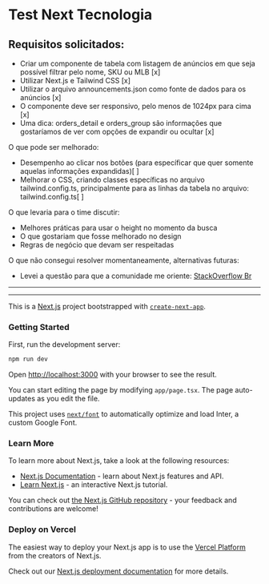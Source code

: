 # Test Next Tecnologia

## Requisitos solicitados:
- Criar um componente de tabela com listagem de anúncios em que seja possível filtrar pelo nome, SKU ou MLB [x]
- Utilizar Next.js e Tailwind CSS [x]
- Utilizar o arquivo announcements.json como fonte de dados para os anúncios [x]
- O componente deve ser responsivo, pelo menos de 1024px para cima [x]
- Uma dica: orders_detail e orders_group são informações que gostaríamos de ver com opções de expandir ou ocultar [x]

O que pode ser melhorado:
- Desempenho ao clicar nos botões (para específicar que quer somente aquelas informações expandidas)[ ]
- Melhorar o CSS, criando classes específicas no arquivo tailwind.config.ts, principalmente para as linhas da tabela no arquivo: tailwind.config.ts[ ]

O que levaria para o time discutir:
- Melhores práticas para usar o height no momento da busca
- O que gostariam que fosse melhorado no design
- Regras de negócio que devam ser respeitadas

O que não consegui resolver momentaneamente, alternativas futuras:
- Levei a questão para que a comunidade me oriente: [StackOverflow Br](https://pt.stackoverflow.com/questions/589974/como-fazer-o-bot%c3%a3o-toggle-exibir-apenas-o-conte%c3%bado-desejado-numa-tabela-gerada-p)

------------
------------

This is a [Next.js](https://nextjs.org/) project bootstrapped with [`create-next-app`](https://github.com/vercel/next.js/tree/canary/packages/create-next-app).


### Getting Started

First, run the development server:

```bash
npm run dev

```

Open [http://localhost:3000](http://localhost:3000) with your browser to see the result.

You can start editing the page by modifying `app/page.tsx`. The page auto-updates as you edit the file.

This project uses [`next/font`](https://nextjs.org/docs/basic-features/font-optimization) to automatically optimize and load Inter, a custom Google Font.

### Learn More

To learn more about Next.js, take a look at the following resources:

- [Next.js Documentation](https://nextjs.org/docs) - learn about Next.js features and API.
- [Learn Next.js](https://nextjs.org/learn) - an interactive Next.js tutorial.

You can check out [the Next.js GitHub repository](https://github.com/vercel/next.js/) - your feedback and contributions are welcome!

### Deploy on Vercel

The easiest way to deploy your Next.js app is to use the [Vercel Platform](https://vercel.com/new?utm_medium=default-template&filter=next.js&utm_source=create-next-app&utm_campaign=create-next-app-readme) from the creators of Next.js.

Check out our [Next.js deployment documentation](https://nextjs.org/docs/deployment) for more details.
